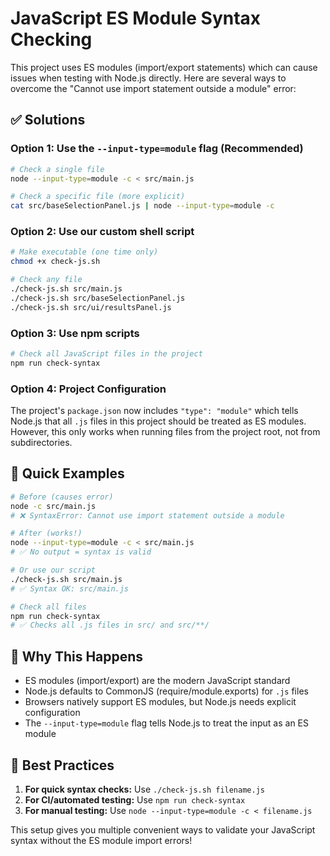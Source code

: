 # JavaScript ES Module Syntax Checking

This project uses ES modules (import/export statements) which can cause issues when testing with Node.js directly. Here are several ways to overcome the "Cannot use import statement outside a module" error:

## ✅ Solutions

### Option 1: Use the `--input-type=module` flag (Recommended)

```bash
# Check a single file
node --input-type=module -c < src/main.js

# Check a specific file (more explicit)
cat src/baseSelectionPanel.js | node --input-type=module -c
```

### Option 2: Use our custom shell script

```bash
# Make executable (one time only)
chmod +x check-js.sh

# Check any file
./check-js.sh src/main.js
./check-js.sh src/baseSelectionPanel.js
./check-js.sh src/ui/resultsPanel.js
```

### Option 3: Use npm scripts

```bash
# Check all JavaScript files in the project
npm run check-syntax
```

### Option 4: Project Configuration

The project's `package.json` now includes `"type": "module"` which tells Node.js that all `.js` files in this project should be treated as ES modules. However, this only works when running files from the project root, not from subdirectories.

## 🎯 Quick Examples

```bash
# Before (causes error)
node -c src/main.js
# ❌ SyntaxError: Cannot use import statement outside a module

# After (works!)
node --input-type=module -c < src/main.js
# ✅ No output = syntax is valid

# Or use our script
./check-js.sh src/main.js
# ✅ Syntax OK: src/main.js

# Check all files
npm run check-syntax
# ✅ Checks all .js files in src/ and src/**/
```

## 📝 Why This Happens

- ES modules (import/export) are the modern JavaScript standard
- Node.js defaults to CommonJS (require/module.exports) for `.js` files
- Browsers natively support ES modules, but Node.js needs explicit configuration
- The `--input-type=module` flag tells Node.js to treat the input as an ES module

## 🔧 Best Practices

1. **For quick syntax checks:** Use `./check-js.sh filename.js`
2. **For CI/automated testing:** Use `npm run check-syntax`
3. **For manual testing:** Use `node --input-type=module -c < filename.js`

This setup gives you multiple convenient ways to validate your JavaScript syntax without the ES module import errors!

